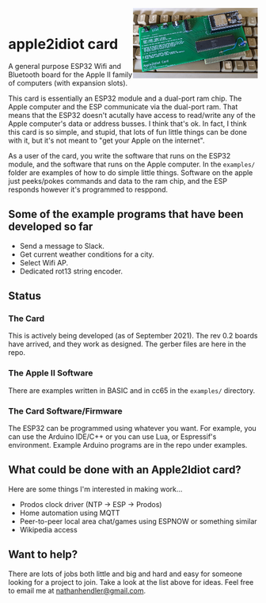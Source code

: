 <img align='right' width='50%' src='https://raw.githubusercontent.com/equant/apple2idiot/main/misc/media/PXL_20210828_225322205.jpg'><br>

# apple2idiot card

A general purpose ESP32 Wifi and Bluetooth board for the Apple II family of
computers (with expansion slots).  

This card is essentially an ESP32 module and a dual-port ram chip.  The Apple
computer and the ESP communicate via the dual-port ram.  That means that the
ESP32 doesn't acutally have access to read/write any of the Apple computer's
data or address busses.  I think that's ok.  In fact, I think this card is so
simple, and stupid, that lots of fun little things can be done with it, but
it's not meant to "get your Apple on the internet".

As a user of the card, you write the software that runs on the ESP32 module,
and the software that runs on the Apple computer.  In the `examples/` folder
are examples of how to do simple little things.  Software on the apple just
peeks/pokes commands and data to the ram chip, and the ESP responds however
it's programmed to resppond.

## Some of the example programs that have been developed so far

* Send a message to Slack.
* Get current weather conditions for a city.
* Select Wifi AP.
* Dedicated rot13 string encoder.

## Status

### The Card

This is actively being developed (as of September 2021).  The rev 0.2 boards have arrived, and they work as designed.  The gerber files are here in the repo.

### The Apple II Software

There are examples written in BASIC and in cc65 in the `examples/` directory.

### The Card Software/Firmware

The ESP32 can be programmed using whatever you want.  For example, you can use
the Arduino IDE/C++ or you can use Lua, or Espressif's environment.  Example
Arduino programs are in the repo under examples.

## What could be done with an Apple2Idiot card?

Here are some things I'm interested in making work...

* Prodos clock driver (NTP -> ESP -> Prodos)
* Home automation using MQTT
* Peer-to-peer local area chat/games using ESPNOW or something similar
* Wikipedia access

## Want to help?

There are lots of jobs both little and big and hard and easy for someone
looking for a project to join.  Take a look at the list above for ideas.  Feel
free to email me at nathanhendler@gmail.com.
